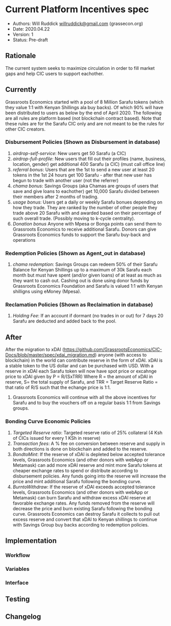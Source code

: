 # Current Platform Incentives spec

<!--
valid status values are: Pre-draft|Draft|Proposal|Accepted
-->
* Authors: Will Ruddick <willruddick@gmail.com> (grassecon.org)
* Date: 2020.04.22
* Version: 1
* Status: Pre-draft

## Rationale
The current system seeks to maximize circulation in order to fill market gaps and help CIC users to support eachother.

## Currently
Grassroots Economics started with a pool of 8 Million Sarafu tokens (which they value 1:1 with Kenyan Shillings ala buy backs). Of which 90% will have been distributed to users as below by the end of April 2020. 
The following are all rules are platform based (not blockchain contract based). Note that these rules are for the Sarafu CIC only and are not meant to be the rules for other CIC creators.
### Disbursement Policies (Shown as Disbursement in database)
1. *airdrop-self-service*: New users get 50 Sarafu (a CIC) 
1. *airdrop-full-profile*: New users that fill out their profiles (name, business, location, gender) get additional 400 Sarafu (a CIC) (must call office line)
1. *referral bonus*: Users that are the 1st to send a new user at least 20 tokens in the 1st 24 hours get 100 Sarafu - after that new user has begun to trade with another user (not the referrer) 
1. *chama bonus*: Savings Groups (aka Chamas are groups of users that save and give loans to eachother) get 10,000 Sarafu divided between their members after 2 months of trading.
1. *usage bonus*: Users get a daily or weekly Sarafu bonues depending on how they trade. They are ranked by the number of other people they trade above 20 Sarafu with and awarded based on their percentage of such overall trade. (Possibly moving to k-cycle centrality).
1. *Donation bonus* Anyone with Mpesa or Bonga points can send them to Grassroots Economics to receive additional Sarafu. Donors can give Grassroots Economics funds to support the Sarafu buy-back and operations
### Redemption Policies (Shown as Agent_out in database)
1. *chama redemption*: Savings Groups can redeem 50% of their Sarafu Balance for Kenyan Shillings up to a maximum of 30k Sarafu each month but must have spent (and/or given loans) of at least as much as they want to cash out.  Cashing out is done using donor funds by Grassroots Economics Foundation and Sarafu is valued 1:1 with Kenyan shilligns using eMoney (Mpesa).
### Reclamation Policies (Shown as Reclaimation in database)
1. *Holding Fee*: If an account if dormant (no trades in or out) for 7 days 20 Sarafu are deducted and added back to the pool. 


## After
After the migration to xDAI (https://github.com/GrassrootsEconomics/CIC-Docs/blob/master/spec/xdai_migration.md) 
anyone (with access to blockchain) in the world can contribute reserve in the form of xDAI. xDAI is a stable token to the US dollar and can be purchased with USD. 
With a reserve in xDAI each Sarafu token will now have spot price or excahnge price to xDAI given by P = R/(SxTRR)
Where R = the amount of xDAI in reserve, S= the total supply of Sarafu, and TRR = Target Reserve Ratio = that ratio of R/S such that the echange price is 1:1.
1. Grassroots Economics will continue with all the above incentives for Sarafu and to buy the vouchers off on a regular basis 1:1 from Savings groups.

### Bonding Curve Economic Policies
1. *Targeted Reserve ratio*: Targeted reserve ratio of 25% collateral (4 Ksh of CICs issued for every 1 KSh in reserve)
1. *Transaction fees*: A % fee on conversion between reserve and supply in both directions is done on blockchain and added to the reserve.
1. *BondtoMint*: If the reserve of xDAI is depleted below accepted tolerance levels, Grassroots Economics (and other donors with webApp or Metamask) can add more xDAI reserve and mint more Sarafu tokens at cheaper exchange rates to spend or distribute according to disbursement policies. Any funds going into the reserve will increase the price and mint additional Sarafu following the bonding curve.
1. *BurntoWithdraw*: If the reserve of xDAI exceeds accepted tolerance levels, Grassroots Economics (and other donors with webApp or Metamask) can burn Sarafu and withdraw excess xDAI reserve at favorable exchange rates. Any funds removed from the reserve will decrease the price and burn existing Sarafu following the bonding curve. Grassroots Economics can destroy Sarafu it collects to pull out excess reserve and convert that xDAI to Kenyan shillings to continue with Savings Group buy backs according to redemption policies.

## Implementation

### Workflow

### Variables

### Interface


## Testing
<!--
Please describe what test vectors that are required for this implementation
-->

## Changelog
<!--
Please remember to describe every change to this document in the changelog using 
serial number:

* version 1:
-->

